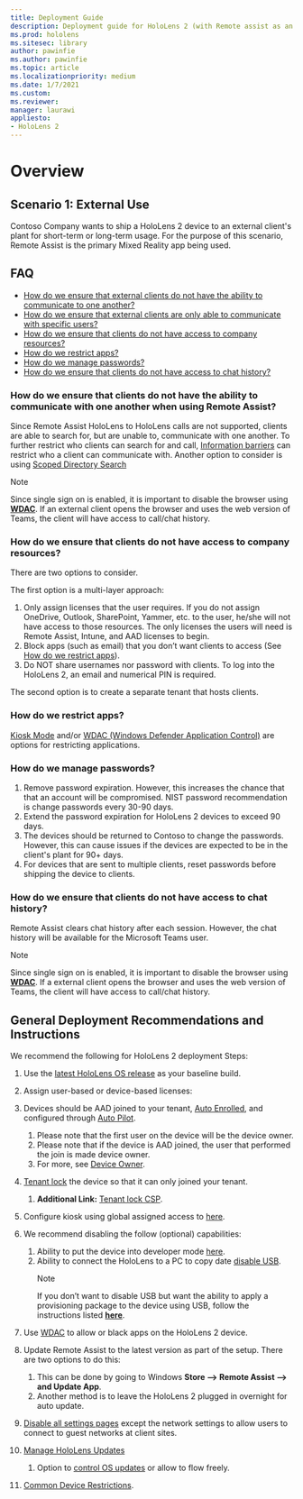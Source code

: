 ```yaml
---
title: Deployment Guide
description: Deployment guide for HoloLens 2 (with Remote assist as an example)
ms.prod: hololens
ms.sitesec: library
author: pawinfie
ms.author: pawinfie
ms.topic: article
ms.localizationpriority: medium
ms.date: 1/7/2021
ms.custom: 
ms.reviewer: 
manager: laurawi
appliesto:
- HoloLens 2
---
```


# Overview

## Scenario 1: External Use

Contoso Company wants to ship a HoloLens 2 device to an external client's plant for short-term or long-term usage. For the purpose of this scenario, Remote Assist is the primary Mixed Reality app being used.

## FAQ

- [How do we ensure that external clients do not have the ability to communicate to one another?](#How-do-we-ensure-that-clients-do-not-have-the-ability-to-communicate-with-one-another)
- [How do we ensure that external clients are only able to communicate with specific users?](#How-do-we-ensure-that-clients-are-only-able-to-communicate-with-specific-users)
- [How do we ensure that clients do not have access to company resources?](#How-do-we-ensure-that-clients-do-not-have-access-to-company-resources)
- [How do we restrict apps?](#How-do-we-restrict-apps)
- [How do we manage passwords?](#How-do-we-manage-passwords)
- [How do we ensure that clients do not have access to chat history?](#How-do-we-ensure-that-clients-do-not-have-access-to-chat-history)

### How do we ensure that clients do not have the ability to communicate with one another when using Remote Assist?

Since Remote Assist HoloLens to HoloLens calls are not supported, clients are able to search for, but are unable to, communicate with one another. To further restrict who clients can search for and call,  [Information barriers](https://docs.microsoft.com/microsoft-365/compliance/information-barriers?view=o365-worldwide) can restrict who a client can communicate with. Another option to consider is using [Scoped Directory Search](https://docs.microsoft.com/MicrosoftTeams/teams-scoped-directory-search)

 > [!NOTE]
> Since single sign on is enabled, it is important to disable the browser using [**WDAC**](https://docs.microsoft.com/hololens/windows-defender-application-control-wdac). If an external client opens the browser and uses the web version of Teams, the client will have access to call/chat history.

### How do we ensure that clients do not have access to company resources?

There are two options to consider.

The first option is a multi-layer approach:

1. Only assign licenses that the user requires. If you do not assign OneDrive, Outlook, SharePoint, Yammer, etc. to the user, he/she will not have access to those resources. The only licenses the users will need is Remote Assist, Intune, and AAD licenses to begin.
1. Block apps (such as email) that you don’t want clients to access (See [How do we restrict apps](#How-do-we-restrict-apps)).
1. Do NOT share usernames nor password with clients. To log into the HoloLens 2, an email and numerical PIN is required.

The second option is to create a separate tenant that hosts clients.

### How do we restrict apps?

[Kiosk Mode](https://docs.microsoft.com/hololens/hololens-kiosk) and/or [WDAC (Windows Defender Application Control)](https://docs.microsoft.com/hololens/windows-defender-application-control-wdac) are options for restricting applications.

### How do we manage passwords?

1. Remove password expiration. However, this increases the chance that that an account will be compromised. NIST password recommendation is change passwords every 30-90 days.
1. Extend the password expiration for HoloLens 2 devices to exceed 90 days.
1. The devices should be returned to Contoso to change the passwords. However, this can cause issues if the devices are expected to be in the client's plant for 90+ days.  
1. For devices that are sent to multiple clients, reset passwords before shipping the device to clients.

### How do we ensure that clients do not have access to chat history?

Remote Assist clears chat history after each session. However, the chat history will be available for the Microsoft Teams user.

> [!NOTE]
> Since single sign on is enabled, it is important to disable the browser using [**WDAC**](https://docs.microsoft.com/hololens/windows-defender-application-control-wdac). If a external client opens the browser and uses the web version of Teams, the client will have access to call/chat history.

## General Deployment Recommendations and Instructions

We recommend the following for HoloLens 2 deployment Steps:

1. Use the [latest HoloLens OS release](https://aka.ms/hololens2download) as your baseline build.
1. Assign user-based or device-based licenses:
1. Devices should be AAD joined to your tenant, [Auto Enrolled](https://docs.microsoft.com/hololens/hololens-enroll-mdm#auto-enrollment-in-mdm), and configured through [Auto Pilot](https://docs.microsoft.com/hololens/hololens2-autopilot).
    1. Please note that the first user on the device will be the device owner.
    1. Please note that if the device is AAD joined, the user that performed the join is made device owner.
    1. For more, see [Device Owner](https://docs.microsoft.com/hololens/security-adminless-os#device-owner).
1. [Tenant lock](https://docs.microsoft.com/hololens/hololens-release-notes#tenantlockdown-csp-and-autopilot) the device so that it can only joined your tenant.
    1. **Additional Link:** [Tenant lock CSP](https://docs.microsoft.com/windows/client-management/mdm/tenantlockdown-csp).
1. Configure kiosk using global assigned access to [here](https://docs.microsoft.com/hololens/hololens-global-assigned-access-kiosk).
1. We recommend disabling the follow (optional) capabilities:
    1. Ability to put the device into developer mode [here](https://docs.microsoft.com/windows/client-management/mdm/policy-csp-applicationmanagement#applicationmanagement-allowdeveloperunlock).
    1. Ability to connect the HoloLens to a PC to copy date [disable USB](https://docs.microsoft.com/windows/client-management/mdm/policy-csp-connectivity#connectivity-allowusbconnection).
       > [!NOTE]
        > If you don’t want to disable USB but want the ability to apply a provisioning package to the device using USB, follow the instructions listed [**here**](https://docs.microsoft.com/windows/client-management/mdm/policy-csp-security#security-allowaddprovisioningpackage).

1. Use [WDAC](https://docs.microsoft.com/hololens/windows-defender-application-control-wdac) to allow or black apps on the HoloLens 2 device.
1. Update Remote Assist to the latest version as part of the setup. There are two options to do this:
    1. This can be done by going to Windows **Store --> Remote Assist --> and Update App**.
    1. Another method is to leave the HoloLens 2 plugged in overnight for auto update.
1. [Disable all settings pages](https://docs.microsoft.com/hololens/settings-uri-list) except the network settings to allow users to connect to guest networks at client sites.
1. [Manage HoloLens Updates](https://docs.microsoft.com/hololens/hololens-updates)
    1. Option to [control OS updates](https://docs.microsoft.com/mem/intune/protect/windows-update-for-business-configure#create-and-assign-update-rings) or allow to flow freely.
1. [Common Device Restrictions](https://docs.microsoft.com/hololens/hololens-common-device-restrictions).
